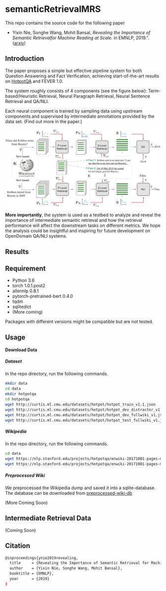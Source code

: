 # semanticRetrievalMRS
This repo contains the source code for the following paper 
* Yixin Nie, Songhe Wang, Mohit Bansal, *Revealing the Importance of Semantic Retrievalfor Machine Reading at Scale.* in EMNLP, 2019.". ([arxiv](http://arxiv.org/abs/1909.08041))

## Introduction
The paper proposes a simple but effective pipeline system for both Question Answering and Fact Verification, achieving start-of-the-art results on [HotpotQA](https://hotpotqa.github.io) and FEVER 1.0.

The system roughly consists of 4 components (see the figure below): Term-based/Heuristic Retrieval, Neural Paragraph Retrieval, Neural Sentence Retrieval and QA/NLI.

Each neural component is trained by sampling data using upstream components and supervised by intermediate annotations provided by the data set. (Find out more in the paper.)

![pipeline_figure](img/pipeline_figure.png "Pipeline System")


**More importantly**, the system is used as a testbed to analyze and reveal the importance of intermediate semantic retrieval and how the retrieval performance will affect the downstream tasks on different metrics.
We hope the analysis could be insightful and inspiring for future development on OpenDomain QA/NLI systems. 
## Results

## Requirement
* Python 3.6
* torch 1.0.1.post2
* allennlp 0.8.1
* pytorch-pretrained-bert 0.4.0
* tqdm
* sqlitedict
* (More coming)

Packages with different versions might be compatible but are not tested.

## Usage
#### Download Data
##### Dataset
In the repo directory, run the following commands. 
```bash
mkdir data
cd data
mkdir hotpotqa
cd hotpotqa
wget http://curtis.ml.cmu.edu/datasets/hotpot/hotpot_train_v1.1.json
wget http://curtis.ml.cmu.edu/datasets/hotpot/hotpot_dev_distractor_v1.json
wget http://curtis.ml.cmu.edu/datasets/hotpot/hotpot_dev_fullwiki_v1.json
wget http://curtis.ml.cmu.edu/datasets/hotpot/hotpot_test_fullwiki_v1.json
```
##### Wikipedia
In the repo directory, run the following commands. 
```bash
cd data
wget https://nlp.stanford.edu/projects/hotpotqa/enwiki-20171001-pages-meta-current-withlinks-processed.tar.bz2
wget https://nlp.stanford.edu/projects/hotpotqa/enwiki-20171001-pages-meta-current-withlinks-abstracts.tar.bz2
```

##### Preprocessed Wiki
We preprocessed the Wikipedia dump and saved it into a sqlite-database.
The database can be downloaded from [preprocessed-wiki-db](https://drive.google.com/file/d/10sekXDgoFUN42fOCL3Lpcn47Jc7cJ8y-/view?usp=sharing)

(More Coming Soon)

## Intermediate Retrieval Data
(Coming Soon)

## Citation
```bash
@inproceedings{ynie2019revealing,
  title     = {Revealing the Importance of Semantic Retrieval for Machine Reading at Scale},
  author    = {Yixin Nie, Songhe Wang, Mohit Bansal},
  booktitle = {EMNLP},
  year      = {2019}
}
```